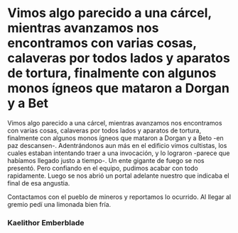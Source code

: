 # Vimos algo parecido a una cárcel, mientras avanzamos nos encontramos con varias cosas, calaveras por todos lados y aparatos de tortura, finalmente con algunos monos ígneos que mataron a Dorgan y a Bet

Vimos algo parecido a una cárcel, mientras avanzamos nos encontramos con varias cosas, calaveras por todos lados y aparatos de tortura, finalmente con algunos monos ígneos que mataron a Dorgan y a Beto -en paz descansen-. Adentrándonos aun más en el edificio vimos cultistas, los cuales estaban intentando traer a una invocación, y lo lograron -parece que habíamos llegado justo a tiempo-. Un ente gigante de fuego se nos presentó. Pero confiando en el equipo, pudimos acabar con todo rapidamente.  Luego se nos abrió un portal adelante nuestro que indicaba el final de esa angustia.

Contactamos con el pueblo de mineros y reportamos lo ocurrido. Al llegar al gremio pedí una limonada bien fría.

### Kaelithor Emberblade


